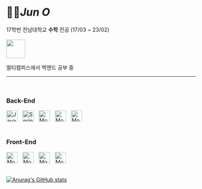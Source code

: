 #  🧑‍🚀*Jun O*

17학번 전남대학교 **수학** 전공 (17/03 ~ 23/02)  
<br>
<img src="https://play-lh.googleusercontent.com/E9F-nSIgHtm5k8US5VsY1RsNWkvUMPtm-yptOBj2_5_nLLSjW85rLU-JQ54jBTPbj7Db" width="50">
<br>

멀티캠퍼스에서 백엔드 공부 중 

___
<br>

### Back-End

<img align="left" alt="Java" width="30px" 
style="padding-right:10px" src="https://cdn.jsdelivr.net/gh/devicons/devicon/icons/java/java-original.svg">
<img align="left" alt="Spring" width="30px" 
style="padding-right:10px" src="https://cdn.jsdelivr.net/gh/devicons/devicon/icons/spring/spring-original.svg">
<img align="left" alt="Mongo" width="30px" 
style="padding-right:10px" 
src= "https://cdn.jsdelivr.net/gh/devicons/devicon/icons/nodejs/nodejs-original.svg">
<img align="left" alt="Mongo" width="30px" 
style="padding-right:10px" 
src= "https://cdn.jsdelivr.net/gh/devicons/devicon/icons/mongodb/mongodb-original-wordmark.svg">
<img align="left" alt="Mongo" width="30px" 
style="padding-right:10px" 
src= "https://cdn.jsdelivr.net/gh/devicons/devicon/icons/tomcat/tomcat-original-wordmark.svg">



<br>
<br>
<br>

### Front-End
<img align="left" alt="Mongo" width="30px" 
style="padding-right:10px" 
src= "https://cdn.jsdelivr.net/gh/devicons/devicon/icons/html5/html5-original-wordmark.svg">
<img align="left" alt="Mongo" width="30px" 
style="padding-right:10px" 
src= "https://cdn.jsdelivr.net/gh/devicons/devicon/icons/css3/css3-original-wordmark.svg">
<img align="left" alt="Mongo" width="30px" 
style="padding-right:10px" 
src= "https://cdn.jsdelivr.net/gh/devicons/devicon/icons/javascript/javascript-original.svg">
<img align="left" alt="Mongo" width="30px" 
style="padding-right:10px" 
src= "https://cdn.jsdelivr.net/gh/devicons/devicon/icons/react/react-original.svg">


<br>
<br>
<br>

[![Anurag's GitHub stats](https://github-readme-stats.vercel.app/api?username=Junobee25&show_icons=true&theme=radical)](https://github.com/anuraghazra/github-readme-stats)

